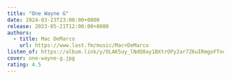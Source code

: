 ```yaml
---
title: "One Wayne G"
date: 2024-03-23T23:00:00+0800
release: 2023-05-21T12:00:00+0000
authors:
  - title: Mac DeMarco
    url: https://www.last.fm/music/Mac+DeMarco
listen_of: https://album.link/y/OLAK5uy_lNdQ0ay1BXtrOPy2ar7Z6uIRmgoFTnehw
cover: one-wayne-g.jpg
rating: 4.5
---
```


